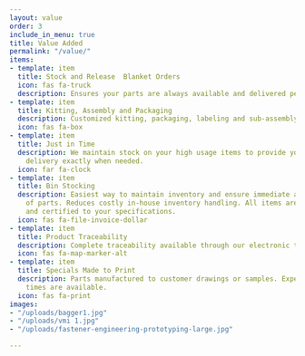 ```yaml
---
layout: value
order: 3
include_in_menu: true
title: Value Added
permalink: "/value/"
items:
- template: item
  title: Stock and Release  Blanket Orders
  icon: fas fa-truck
  description: Ensures your parts are always available and delivered per your demand.
- template: item
  title: Kitting, Assembly and Packaging
  description: Customized kitting, packaging, labeling and sub-assembly to your specifications.
  icon: fas fa-box
- template: item
  title: Just in Time
  description: We maintain stock on your high usage items to provide you with JIT
    delivery exactly when needed.
  icon: far fa-clock
- template: item
  title: Bin Stocking
  description: Easiest way to maintain inventory and ensure immediate availability
    of parts. Reduces costly in-house inventory handling. All items are inspected
    and certified to your specifications.
  icon: fas fa-file-invoice-dollar
- template: item
  title: Product Traceability
  description: Complete traceability available through our electronic tracking system.
  icon: fas fa-map-marker-alt
- template: item
  title: Specials Made to Print
  description: Parts manufactured to customer drawings or samples. Expedited lead
    times are available.
  icon: fas fa-print
images:
- "/uploads/bagger1.jpg"
- "/uploads/vmi 1.jpg"
- "/uploads/fastener-engineering-prototyping-large.jpg"

---
```

